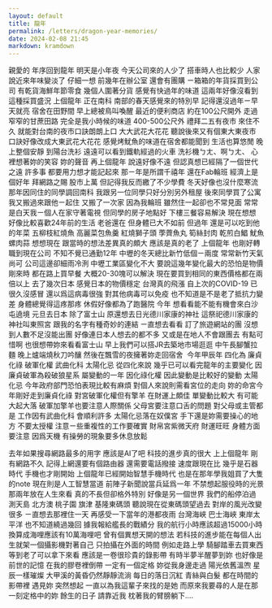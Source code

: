 ```yaml
---
layout: default
title: 龍年
permalink: /letters/dragon-year-memories/
date: 2024-02-08 21:45
markdown: kramdown
---
```


親愛的
年序回到龍年
明天是小年夜
今天公司來的人少了
搭車時人也比較少
人家說近來年味變淡了
仔細一想
前幾年在辦公室
還會有團購
ㄧ箱箱的年貨採買到公司
有乾貨海鮮年節零食
幾個人圍著分貨
感覺有快過年的味道
這兩年好像沒看到這種採買盛況
上個龍年
正在南科
南部的春天感覺來的特別早
記得還沒過年ㄧ早天就亮
宿舍在田野間
早上總被鳥叫喚醒
最近的便利商店
約在100公尺開外
走過窄窄的甘蔗田路
完全是我小時候的味道
400-500公尺外
禮拜二五有夜市
來住不久
就能對台南的夜市口訣朗朗上口
大大武花大花花
聽說後來又有個東大東夜市
口訣好像改成大東武花大花花
感覺烤魷魚的味道在宿舍都能聞到
生活也算悠閒
晚上整個安靜
到陽台洗衫
遠遠可以看到鐵軌經過的火車
洗衫機ㄅㄤ、啊ㄅㄤ、
心裡想著妳的笑容
妳的聲音
再上個龍年
說遠好像不遠
但認真想已經隔了一個世代之遠
許多事
都要用力想才能記起來
那ㄧ年是所謂千禧年
還在Fab輪班
經濟上是個好年
拜網路之賜
股市上萬
但記得我反而繳了不少學費
冬天好像也沒什麼寒流
那年因同住的同學調回南科
我跟另一位同學只好分別另外租屋
後來同學買了公寓
我又搬過來跟他ㄧ起住
又搬了一次家
因為我輪班
雖然住一起卻也不常見面
常常是白天我ㄧ個人在家守著電視
但同學的房子地點好
下樓三餐容易解決
現在想想
好像比較喜歡24年前的生活
老爸還在
但身體已大不如前
但過年
還是可以吃到他的年菜
五柳枝紅燒魚
高麗菜包魚羹
紅燒獅子頭
荸薺魚丸
筍絲封肉
乾煎白鯧
魷魚螺肉蒜
想想現在
跟當時的想法差異真的頗大
應該是真的老了
上個龍年
也剛好轉職到現在公司
不知不覺已通勤12年
中壢的冬天總比新竹低個ㄧ兩度
常常新竹天氣尚可
公司這邊卻細雨冷洌
中壢工業區變化不大
要說這幾年變化最大的恐怕是物價
剛來時
都在路上買早餐
大概20-30塊可以解決
現在要買到相同的東西價格都在兩倍以上
去了幾次日本
感覺日本的物價穩定
台灣真的飛漲
自上次的COVID-19
已很久沒感冒
還以爲這病毒很強
對其他病毒可以免疫
也不知道是不是老了抵抗力變差
身體總覺得這疼那疼
休假好像都為了跑醫院
今年
想看看能不能有機會來白沙屯遶境
元旦去日本
除了富士山
原還想去日光德川家康的神社
這祭祀德川家康的神社叫東照宮
跟我的名字有種奇妙的連結
ㄧ直想去看看
訂了旅遊網站的團
沒想到人數不足沒能出團
好像連日本人想去的都不多
又或是在地人不會跟團去
有點可惜啊
也很想帶妳來看看富士山
早上我們可以搭JR去築地市場逛逛
中午長腳蟹拉麵
晚上爐端燒秋刀吟釀
然後在飄雪的夜擁著妳走回宿舍
 今年甲辰年
四化為
廉貞化祿
破軍化權
武曲化科
太陽化忌
從四化來說
幾乎已可以看完龍年的主要變化
因廉貞破軍為殺破狼星系
屬變動的一年
因化祿化權
因此變動是比較好的變動
太陽化忌
今年政府部門恐怕表現比較有麻煩
對個人來說則需看宮位的走向
妳的命宮今年剛好走到廉貞化祿
對宮破軍化權但有擎羊
在財運上頗佳
單變動比較大
有可能大起大落
破軍加擎羊也要注意人際關係
父母宮要注意口舌的問題
對父母或主管都是
工作因有武曲化科
會順利許多
太陽化忌落在奴僕宮
手下還是妳需要操心的地方
不要太授權
注意ㄧ些重複性的工作要確實
財帛宮紫微天府
財運旺旺
身體方面要注意
因爲天機
有操勞的現象要多休息放鬆


去年如果搜尋網路最多的用字
應該是AI了吧
科技的進步真的很大
上上個龍年
剛有網路不久
記得上網還要有個路由器
還需要電話撥接
速度跟現在比
幾乎是石器時代
手機也才剛開始
上個龍年已經開始智慧手機時代
也是在那年學我姐買了大隻的note
現在則是人工智慧當道
前陣子新聞說當兵延爲一年
不禁想起服役時的光景
那兩年放在人生來看
真的不長但卻格外特別
好像是另一個世界
我們的船停泊過
測天島 北方澳 桃子園 旗津 基隆東碼頭
聽說現在從東碼頭望過去
對岸的風光改變很多
ㄧ直想去那裡住一天
再感受一下當年的港都夜雨
台灣海峽 巴士海峽  東岸太平洋
也不知道繞過幾回
據我報給艦長的戰績分
我的航行小時應該超過15000小時
換算成海哩應該有10萬海哩吧
曾有個異想天開的想法
若科技的進步能在每個人出生就架一個攝影機對著自己
只拍攝在外面的時間
例如走路上學 騎腳踏車去買東西
等到老了可以拿下來看
應該是一卷很珍貴的錄影帶
有時半夢半醒夢到妳
也好像是前世的記憶
在我的膠卷裡倒帶
一定有一個定格
妳從我身邊走過
陽光依舊溫喣
星辰一樣璀燦
大甲溪的黃昏仍然靜靜流淌
每日的落日沉紅
青絲與白髮
都在時間的影帶裡
遇見妳
突然想起
一直以為我這輩子來找的是她
而原來我要尋的人是在那一刻定格中的妳
餘生的日子
請靠近我
枕著我的臂膀躺下….  
